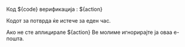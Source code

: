 Код ${code} верификација : ${action}

Кодот за потврда ќе истече за еден час.

Ако не сте аплицирале ${action} Ве молиме игнорирајте ја оваа е-пошта.
